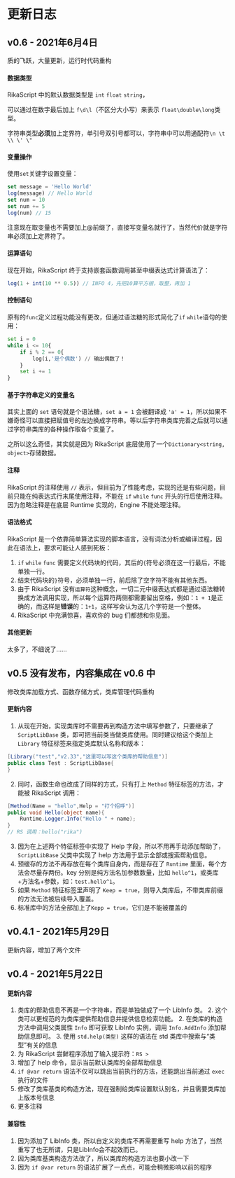 # 更新日志

## v0.6 - 2021年6月4日

质的飞跃，大量更新，运行时代码重构

#### 数据类型

RikaScript 中的默认数据类型是 `int` `float` `string`，

可以通过在数字最后加上 `f\d\l`（不区分大小写）来表示 `float\double\long`类型。

字符串类型**必须**加上定界符，单引号双引号都可以，字符串中可以用通配符`\n \t \\ \' \"`

#### 变量操作

使用`set`关键字设置变量：

```js
set message = 'Hello World'
log(message) // Hello World
set num = 10
set num += 5
log(num) // 15
```

注意现在取变量也不需要加上@前缀了，直接写变量名就行了，当然代价就是字符串必须加上定界符了。

#### 运算语句

现在开始，RikaScript 终于支持嵌套函数调用甚至中缀表达式计算语法了：

```js
log(1 + int(10 ** 0.5)) // INFO 4，先把10算平方根，取整，再加 1
```

#### 控制语句

原有的`func`定义过程功能没有更改，但通过语法糖的形式简化了`if` `while`语句的使用：

```python
set i = 0
while i <= 10{
	if i % 2 == 0{
    	log(i,'是个偶数') // 输出偶数了！
    }
    set i += 1
}
```

#### 基于字符串定义的变量名

其实上面的 `set` 语句就是个语法糖，`set a = 1` 会被翻译成 `'a' = 1`，所以如果不嫌奇怪可以直接把赋值号的左边换成字符串。等以后字符串类库完善之后就可以通过字符串类库的各种操作取各个变量了。

之所以这么奇怪，其实就是因为 RikaScript 底层使用了一个`Dictionary<string, object>`存储数据。

#### 注释

RikaScript 的注释使用 `//` 表示，但目前为了性能考虑，实现的还是有些问题，目前只能在纯表达式行末尾使用注释，不能在 `if` `while` `func` 开头的行后使用注释。因为忽略注释是在底层 Runtime 实现的，Engine 不能处理注释。

#### 语法格式

RikaScript 是一个依靠简单算法实现的脚本语言，没有词法分析或编译过程，因此在语法上，要求可能让人感到死板：

1. `if` `while` `func` 需要定义代码块的代码，其后的`{`符号必须在这一行最后，不能单独一行。
2. 结束代码块的`}`符号，必须单独一行，前后除了空字符不能有其他东西。
3. 由于 RikaScript 没有`运算符`这种概念，一切二元中缀表达式都是通过语法糖转换成方法调用实现，所以每个运算符两侧都需要留出空格，例如：`1 + 1`是正确的，而这样是**错误**的：`1+1`，这样写会认为这几个字符是一个整体。
4. RikaScript 中充满惊喜，喜欢你的 bug 们都想和你见面。

#### 其他更新

太多了，不细说了……

## v0.5 没有发布，内容集成在 v0.6 中

修改类库加载方式、函数存储方式，类库管理代码重构

#### 更新内容

1. 从现在开始，实现类库时不需要再到构造方法中填写参数了，只要继承了 `ScriptLibBase` 类，即可把当前类当做类库使用。同时建议给这个类加上 `Library` 特征标签来指定类库默认名称和版本：

```c#
[Library("test","v2.33","这里可以写这个类库的帮助信息")]
public class Test : ScriptLibBase{
}
```

2. 同时，函数生命也改成了同样的方式，只有打上 `Method` 特征标签的方法，才能被 RikaScript 调用：
```c#
[Method(Name = "hello",Help = "打个招呼")]
public void Hello(object name){
	Runtime.Logger.Info("Hello " + name);
}
// RS 调用：hello("rika")
```

3. 因为在上述两个特征标签中实现了 Help 字段，所以不用再手动添加帮助了，`ScriptLibBase` 父类中实现了 help 方法用于显示全部或搜索帮助信息。
4. 预缓存的方法不再存放在每个类库自身内，而是存在了 `Runtime` 里面，每个方法会尽量存两份。key 分别是纯方法名加参数数量，比如 `hello^1`，或类库+方法名+参数，如：`test.hello^1`。
5. 如果 `Method` 特征标签里声明了 `Keep = true`，则导入类库后，不带类库前缀的方法无法被后续导入覆盖。
6. 标准库中的方法全部加上了`Kepp = true`，它们是不能被覆盖的


## v0.4.1 - 2021年5月29日

更新内容，增加了两个文件

## v0.4 - 2021年5月22日

#### 更新内容

1. 类库的帮助信息不再是一个字符串，而是单独做成了一个 LibInfo 类。
   2. 	这个类可以更规范的为类库提供帮助信息并提供信息检索功能。
   2. 在类库的构造方法中调用父类属性 `Info` 即可获取 LibInfo 实例，调用 `Info.AddInfo` 添加帮助信息即可。
   3. 使用 `std.help(类型)` 这样的语法在 std 类库中搜索与“类型”有关的信息
2. 为 RikaScript 尝鲜程序添加了输入提示符：`RS > `
3. 增加了 help 命令，显示当前默认类库的全部帮助信息
4. `if @var return` 语法不仅可以跳出当前执行的方法，还能跳出当前通过 `exec` 执行的文件 
5. 修改了类库基类的构造方法，现在强制给类库设置默认别名，并且需要类库加上版本号信息
6. 更多注释

#### 兼容性

1. 因为添加了 LibInfo 类，所以自定义的类库不再需要重写 help 方法了，当然重写了也无所谓，只是LibInfo会不起效而已。
2. 因为类库基类构造方法改了，所以类库的构造方法也要小改一下
3. 因为 `if @var return` 的语法扩展了一点点，可能会稍微影响以前的程序